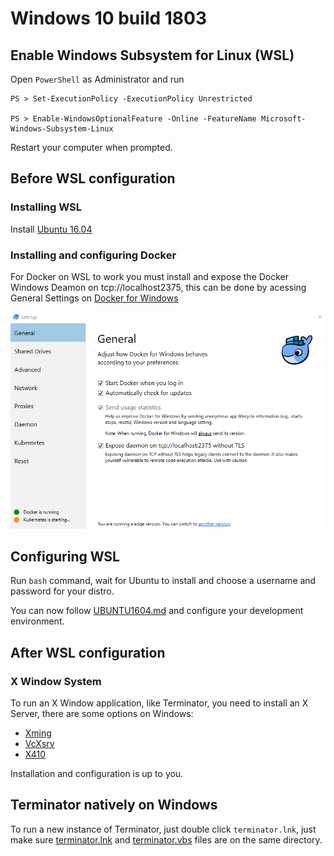 # Windows 10 build 1803

## Enable Windows Subsystem for Linux (WSL)

Open `PowerShell` as Administrator and run

    PS > Set-ExecutionPolicy -ExecutionPolicy Unrestricted
    
    PS > Enable-WindowsOptionalFeature -Online -FeatureName Microsoft-Windows-Subsystem-Linux

Restart your computer when prompted.

## Before WSL configuration
### Installing WSL
Install <a href="https://www.microsoft.com/pt-br/p/ubuntu-1604/9pjn388hp8c9">Ubuntu 16.04</a>

### Installing and configuring Docker

For Docker on WSL to work you must install and expose the Docker Windows Deamon on tcp://localhost2375, this can be done by acessing General Settings on <a href="https://store.docker.com/editions/community/docker-ce-desktop-windows">Docker for Windows</a>

<img src="images/expose_daemon_on_tcplocalhost2375_without_tls.PNG">

## Configuring WSL
Run `bash` command, wait for Ubuntu to install and choose a username and password for your distro.

You can now follow [UBUNTU1604.md](./UBUNTU1604.md) and configure your development environment.

## After WSL configuration

### X Window System
To run an X Window application, like Terminator, you need to install an X Server, there are some options on Windows:

* <a href="https://sourceforge.net/projects/xming/">Xming</a>
* <a href="https://sourceforge.net/projects/vcxsrv/">VcXsrv</a>
* <a href="http://token2shell.com/x410/">X410</a>

Installation and configuration is up to you.

## Terminator natively on Windows
To run a new instance of Terminator, just double click `terminator.lnk`, just make sure [terminator.lnk](../terminator.lnk) and [terminator.vbs](../terminator.vbs) files are on the same directory.